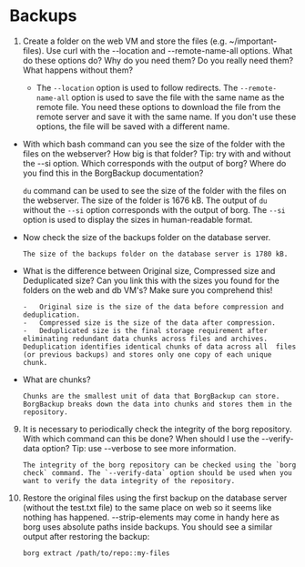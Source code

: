 # Backups

1. Create a folder on the web VM and store the files (e.g. ~/important-files). Use curl with the --location and --remote-name-all options. What do these options do? Why do you need them? Do you really need them? What happens without them?

    - The `--location` option is used to follow redirects. The `--remote-name-all` option is used to save the file with the same name as the remote file. You need these options to download the file from the remote server and save it with the same name. If you don't use these options, the file will be saved with a different name.

-   With which bash command can you see the size of the folder with the files on the webserver? How big is that folder? Tip: try with and without the --si option. Which corresponds with the output of borg? Where do you find this in the BorgBackup documentation?

    `du` command can be used to see the size of the folder with the files on the webserver. The size of the folder is 1676 kB. The output of `du` without the `--si` option corresponds with the output of borg. The `--si` option is used to display the sizes in human-readable format.

-   Now check the size of the backups folder on the database server.

        The size of the backups folder on the database server is 1780 kB.

-   What is the difference between Original size, Compressed size and Deduplicated size? Can you link this with the sizes you found for the folders on the web and db VM's? Make sure you comprehend this!

        -   Original size is the size of the data before compression and deduplication.
        -   Compressed size is the size of the data after compression.
        -   Deduplicated size is the final storage requirement after eliminating redundant data chunks across files and archives. Deduplication identifies identical chunks of data across all  files (or previous backups) and stores only one copy of each unique chunk.

-   What are chunks?

        Chunks are the smallest unit of data that BorgBackup can store. BorgBackup breaks down the data into chunks and stores them in the repository.

9.  It is necessary to periodically check the integrity of the borg repository. With which command can this be done? When should I use the --verify-data option? Tip: use --verbose to see more information.

        The integrity of the borg repository can be checked using the `borg check` command. The `--verify-data` option should be used when you want to verify the data integrity of the repository.

10. Restore the original files using the first backup on the database server (without the test.txt file) to the same place on web so it seems like nothing has happened. --strip-elements may come in handy here as borg uses absolute paths inside backups. You should see a similar output after restoring the backup:

        borg extract /path/to/repo::my-files
